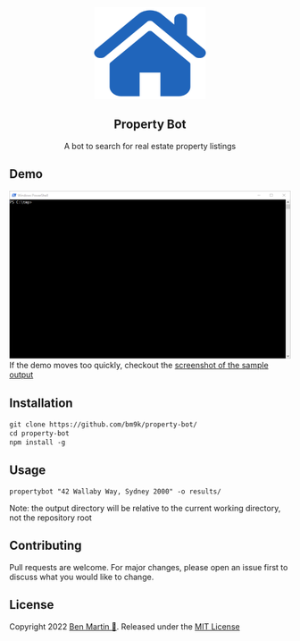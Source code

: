 <p align="center">
  <a href="https://github.com/bm9k/property-bot/">
    <img src="img/logo.svg" alt="logo" width="200" height="165">
  </a>
</p>

<!-- # Property Bot -->
<h2 align="center">Property Bot</h2>

<p align="center">A bot to search for real estate property listings</p>

<!-- &nbsp;&nbsp;&nbsp;&nbsp;&nbsp;&nbsp;&nbsp;&nbsp;&nbsp;&nbsp;&nbsp;&nbsp;&nbsp;&nbsp;&nbsp;&nbsp;&nbsp;&nbsp;&nbsp;
[![Version](https://img.shields.io/github/package-json/v/bm9k/property-bot)](package.json)
[![Contributions welcome](https://img.shields.io/badge/contributions-welcome-orange)](https://github.com/bm9k/property-bot/#Contributing)
[![License](https://img.shields.io/badge/license-MIT-blue)](https://opensource.org/licenses/MIT) -->

## Demo
![Demo of Property Bot](demo/42-wallaby-way.gif)
If the demo moves too quickly, checkout the [screenshot of the sample output](demo/42-wallaby-way.png)

## Installation
```
git clone https://github.com/bm9k/property-bot/
cd property-bot
npm install -g
```

## Usage
```
propertybot "42 Wallaby Way, Sydney 2000" -o results/
```
Note: the output directory will be relative to the current working directory, not the repository root

## Contributing
Pull requests are welcome. For major changes, please open an issue first to discuss what you would like to change.

## License
Copyright 2022 [Ben Martin 🦅](https://github.com/bm9k). Released under the [MIT License](LICENSE)



